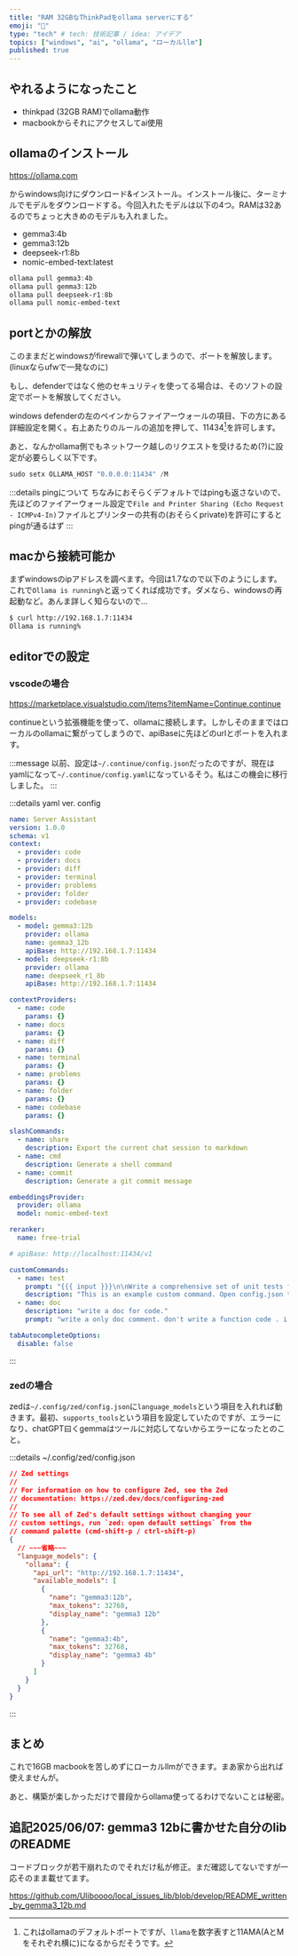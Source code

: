 ```yaml
---
title: "RAM 32GBなThinkPadをollama serverにする"
emoji: "💭"
type: "tech" # tech: 技術記事 / idea: アイデア
topics: ["windows", "ai", "ollama", "ローカルllm"]
published: true
---
```


## やれるようになったこと

- thinkpad (32GB RAM)でollama動作
- macbookからそれにアクセスしてai使用

## ollamaのインストール

https://ollama.com

からwindows向けにダウンロード&インストール。インストール後に、ターミナルでモデルをダウンロードする。今回入れたモデルは以下の4つ。RAMは32あるのでちょっと大きめのモデルも入れました。

- gemma3:4b
- gemma3:12b
- deepseek-r1:8b
- nomic-embed-text:latest

```powershell
ollama pull gemma3:4b
ollama pull gemma3:12b
ollama pull deepseek-r1:8b
ollama pull nomic-embed-text
```

## portとかの解放

このままだとwindowsがfirewallで弾いてしまうので、ポートを解放します。(linuxならufwで一発なのに)

もし、defenderではなく他のセキュリティを使ってる場合は、そのソフトの設定でポートを解放してください。

windows defenderの左のペインからファイアーウォールの項目、下の方にある詳細設定を開く。右上あたりのルールの追加を押して、11434[^1]を許可します。

あと、なんかollama側でもネットワーク越しのリクエストを受けるため(?)に設定が必要らしく以下です。

```powershell
sudo setx OLLAMA_HOST "0.0.0.0:11434" /M
```

:::details pingについて
ちなみにおそらくデフォルトではpingも返さないので、先ほどのファイアーウォール設定で`File and Printer Sharing (Echo Request - ICMPv4-In)`ファイルとプリンターの共有の(おそらくprivate)を許可にするとpingが通るはず
:::

## macから接続可能か

まずwindowsのipアドレスを調べます。今回は1.7なので以下のようにします。これで`Ollama is running%`と返ってくれば成功です。ダメなら、windowsの再起動など。あんま詳しく知らないので...

```zsh
$ curl http://192.168.1.7:11434
Ollama is running%
```


[^1]: これはollamaのデフォルトポートですが、`llama`を数字表すと11AMA(AとMをそれぞれ横に)になるからだそうです。

## editorでの設定

### vscodeの場合

https://marketplace.visualstudio.com/items?itemName=Continue.continue

continueという拡張機能を使って、ollamaに接続します。しかしそのままではローカルのollamaに繋がってしまうので、apiBaseに先ほどのurlとポートを入れます。

:::message
以前、設定は`~/.continue/config.json`だったのですが、現在はyamlになって`~/.continue/config.yaml`になっているそう。私はこの機会に移行しました。
:::

:::details yaml ver. config
```yaml
name: Server Assistant
version: 1.0.0
schema: v1
context:
  - provider: code
  - provider: docs
  - provider: diff
  - provider: terminal
  - provider: problems
  - provider: folder
  - provider: codebase

models:
  - model: gemma3:12b
    provider: ollama
    name: gemma3_12b
    apiBase: http://192.168.1.7:11434
  - model: deepseek-r1:8b
    provider: ollama
    name: deepseek_r1_8b
    apiBase: http://192.168.1.7:11434

contextProviders:
  - name: code
    params: {}
  - name: docs
    params: {}
  - name: diff
    params: {}
  - name: terminal
    params: {}
  - name: problems
    params: {}
  - name: folder
    params: {}
  - name: codebase
    params: {}

slashCommands:
  - name: share
    description: Export the current chat session to markdown
  - name: cmd
    description: Generate a shell command
  - name: commit
    description: Generate a git commit message

embeddingsProvider:
  provider: ollama
  model: nomic-embed-text

reranker:
  name: free-trial

# apiBase: http://localhost:11434/v1

customCommands:
  - name: test
    prompt: "{{{ input }}}\n\nWrite a comprehensive set of unit tests for the selected code. It should setup, run tests that check for correctness including important edge cases, and teardown. Ensure that the tests are complete and sophisticated. Give the tests just as chat output, don't edit any file."
    description: "This is an example custom command. Open config.json to edit it and create more"
  - name: doc
    description: "write a doc for code."
    prompt: "write a only doc comment. don't write a function code . i want to paste it as it is."

tabAutocompleteOptions:
  disable: false
```
:::

### zedの場合

zedは`~/.config/zed/config.json`に`language_models`という項目を入れれば動きます。最初、`supports_tools`という項目を設定していたのですが、エラーになり、chatGPT曰くgemmaはツールに対応してないからエラーになったとのこと。

:::details ~/.config/zed/config.json
```json
// Zed settings
//
// For information on how to configure Zed, see the Zed
// documentation: https://zed.dev/docs/configuring-zed
//
// To see all of Zed's default settings without changing your
// custom settings, run `zed: open default settings` from the
// command palette (cmd-shift-p / ctrl-shift-p)
{
  // ~~~省略~~~
  "language_models": {
    "ollama": {
      "api_url": "http://192.168.1.7:11434",
      "available_models": [
        {
          "name": "gemma3:12b",
          "max_tokens": 32768,
          "display_name": "gemma3 12b"
        },
        {
          "name": "gemma3:4b",
          "max_tokens": 32768,
          "display_name": "gemma3 4b"
        }
      ]
    }
  }
}
```
:::

## まとめ

これで16GB macbookを苦しめずにローカルllmができます。まあ家から出れば使えませんが。

あと、構築が楽しかっただけで普段からollama使ってるわけでないことは秘密。

## 追記2025/06/07: gemma3 12bに書かせた自分のlibのREADME

コードブロックが若干崩れたのでそれだけ私が修正。まだ確認してないですが一応そのまま載せてます。

https://github.com/Uliboooo/local_issues_lib/blob/develop/README_written_by_gemma3_12b.md
